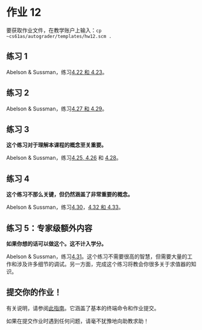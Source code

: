 # 作业 12

要获取作业文件，在教学账户上输入：`cp ~cs61as/autograder/templates/hw12.scm .`

## 练习 1

Abelson & Sussman，练习[4.22 和 4.23](http://mitpress.mit.edu/sicp/full-text/book/book-Z-H-26.html#%_thm_4.22)。

## 练习 2

Abelson & Sussman，练习[4.27 和 4.29](http://mitpress.mit.edu/sicp/full-text/book/book-Z-H-27.html#%_thm_4.27)。

## 练习 3

**这个练习对于理解本课程的概念至关重要。**

Abelson & Sussman，练习[4.25, 4.26](http://mitpress.mit.edu/sicp/full-text/book/book-Z-H-27.html#%_thm_4.25) 和 [4.28](http://mitpress.mit.edu/sicp/full-text/book/book-Z-H-27.html#%_thm_4.28)。

## 练习 4

**这个练习不那么关键，但仍然涵盖了非常重要的概念。**

Abelson & Sussman，练习[4.30](http://mitpress.mit.edu/sicp/full-text/book/book-Z-H-27.html#%_thm_4.30)，[4.32 和 4.33](http://mitpress.mit.edu/sicp/full-text/book/book-Z-H-27.html#%_thm_4.32)。

## 练习 5：专家级额外内容

**如果你想的话可以做这个。这不计入学分。**

Abelson & Sussman，练习[4.31](http://mitpress.mit.edu/sicp/full-text/book/book-Z-H-27.html#%_thm_4.31)。这个练习不需要很高的智慧，但需要大量的工作和涉及许多细节的调试。另一方面，完成这个练习将教会你很多关于求值器的知识。

## 提交你的作业！

有关说明，请参阅[此指南](../submit.html)。它涵盖了基本的终端命令和作业提交。

如果在提交作业时遇到任何问题，请毫不犹豫地向助教求助！
